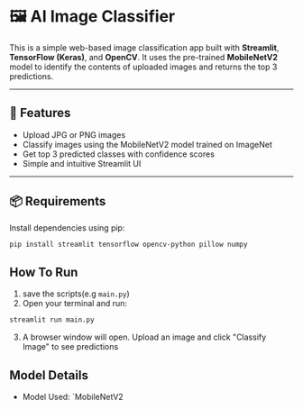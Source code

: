 # 🖼️ AI Image Classifier

This is a simple web-based image classification app built with **Streamlit**, **TensorFlow (Keras)**, and **OpenCV**. It uses the pre-trained **MobileNetV2** model to identify the contents of uploaded images and returns the top 3 predictions.

---

## 🚀 Features

- Upload JPG or PNG images
- Classify images using the MobileNetV2 model trained on ImageNet
- Get top 3 predicted classes with confidence scores
- Simple and intuitive Streamlit UI

---

## 📦 Requirements

Install dependencies using pip:

```bash
pip install streamlit tensorflow opencv-python pillow numpy
```

## How To Run
1. save the scripts(e.g `main.py`)
2. Open your terminal and run:
```bash
streamlit run main.py
```

3. A browser window will open. Upload an image and click "Classify Image" to see predictions

## Model Details

- Model Used: `MobileNetV2